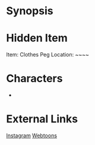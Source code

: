 # Synopsis


# Hidden Item
Item: Clothes Peg
Location: ~~~~

# Characters
* 

# External Links
[Instagram](https://www.instagram.com/p/CB89a1fDJtd/)
[Webtoons]()